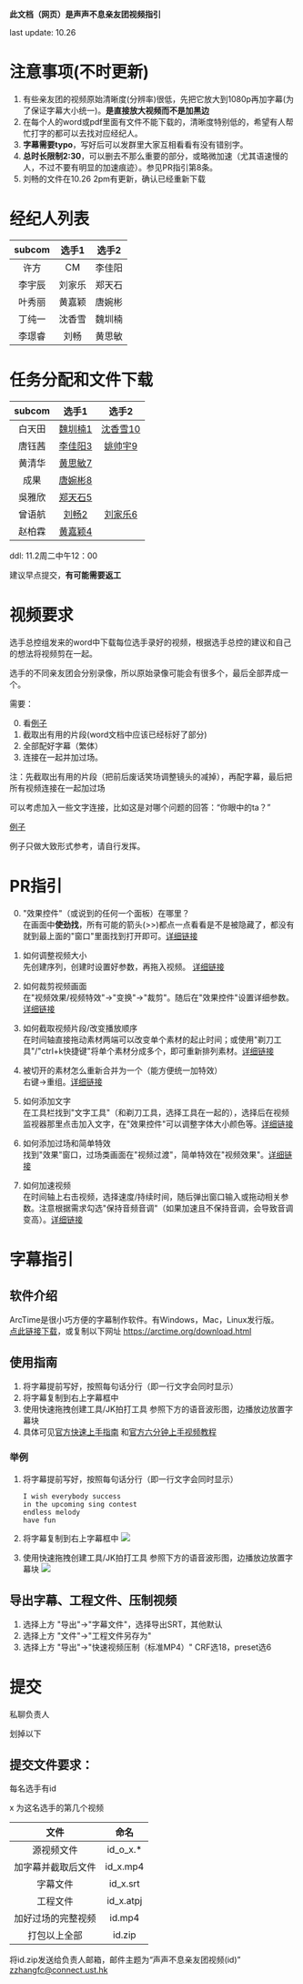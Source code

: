 **此文档（网页）是声声不息亲友团视频指引**

last update: 10.26

# 注意事项(不时更新)

1. 有些亲友团的视频原始清晰度(分辨率)很低，先把它放大到1080p再加字幕(为了保证字幕大小统一)。**是直接放大视频而不是加黑边**
2. 在每个人的word或pdf里面有文件不能下载的，清晰度特别低的，希望有人帮忙打字的都可以去找对应经纪人。
3. **字幕需要typo**，写好后可以发群里大家互相看看有没有错别字。
4. **总时长限制2:30**，可以删去不那么重要的部分，或略微加速（尤其语速慢的人，不过不要有明显的加速痕迹）。参见PR指引第8条。
5. 刘畅的文件在10.26 2pm有更新，确认已经重新下载

# 经纪人列表

|subcom|选手1|选手2|
|:---:|:---:|:---:|
|许方|CM|李佳阳|
|李宇辰|刘家乐|郑天石|
|叶秀丽|黄嘉颖|唐婉彬|
|丁纯一|沈香雪|魏圳楠|
|李璟睿|刘畅|黄思敏|


# 任务分配和文件下载

|subcom|选手1|选手2|
|:---:|:---:|:---:|
|白天田|[魏圳楠1](./word/魏圳楠.docx)|[沈香雪10](./word/沈香雪.docx)|
|唐钰茜|[李佳阳3](./word/李佳阳姚帅宇.pdf)|[姚帅宇9](./word/李佳阳姚帅宇.pdf)|
|黄清华|[黄思敏7](./word/黄思敏.docx)||
|成果|[唐婉彬8](./word/唐婉彬.docx)||
|吳雅欣|[郑天石5](./word/郑天石.docx)||
|曾语航|[刘畅2](./word/刘畅.docx)|[刘家乐6](./word/刘家乐.docx)|
|赵柏霖|[黄嘉颖4](./word/黄嘉颖.docx)||

ddl: 11.2周二中午12：00

建议早点提交，**有可能需要返工**


# 视频要求

选手总控组发来的word中下载每位选手录好的视频，根据选手总控的建议和自己的想法将视频剪在一起。

选手的不同亲友团会分别录像，所以原始录像可能会有很多个，最后全部弄成一个。

需要：

0. 看[例子](https://youtu.be/hwsw1oyrcm8)
1. 截取出有用的片段(word文档中应该已经标好了部分)
2. 全部配好字幕（繁体）
3. 连接在一起并加过场。

注：先截取出有用的片段（把前后废话笑场调整镜头的减掉），再配字幕，最后把所有视频连接在一起加过场

可以考虑加入一些文字连接，比如这是对哪个问题的回答：“你眼中的ta？”

[例子](https://youtu.be/hwsw1oyrcm8)

例子只做大致形式参考，请自行发挥。

# PR指引

0. "效果控件"（或说到的任何一个面板）在哪里？  
	在画面中**使劲找**，所有可能的箭头(>>)都点一点看看是不是被隐藏了，都没有就到最上面的"窗口"里面找到打开即可。[详细链接](http://www.winwin7.com/JC/19185.html)

1. 如何调整视频大小  
	先创建序列，创建时设置好参数，再拖入视频。 [详细链接](https://www.zhihu.com/question/267377976)

2. 如何裁剪视频画面  
	在"视频效果/视频特效"->"变换"->"裁剪"。随后在"效果控件"设置详细参数。[详细链接](https://jingyan.baidu.com/article/6c67b1d6aa12902787bb1ec5.html)

3. 如何截取视频片段/改变播放顺序  
	在时间轴直接拖动素材两端可以改变单个素材的起止时间；或使用"剃刀工具"/"ctrl+k快捷键"将单个素材分成多个，即可重新排列素材。[详细链接](https://jingyan.baidu.com/article/6fb756ec785437241858fb8c.html)

4. 被切开的素材怎么重新合并为一个（能方便统一加特效）  
	右键->重组。[详细链接](https://blog.csdn.net/qq_37591637/article/details/102641725)

5. 如何添加文字  
	在工具栏找到"文字工具"（和剃刀工具，选择工具在一起的），选择后在视频监视器那里点击加入文字，在"效果控件"可以调整字体大小颜色等。[详细链接](https://zhidao.baidu.com/question/14776117)

6. 如何添加过场和简单特效  
	找到"效果"窗口，过场类画面在"视频过渡"，简单特效在"视频效果"。[详细链接](https://jingyan.baidu.com/article/6b182309810c95ba58e15929.html)

7. 如何加速视频  
	在时间轴上右击视频，选择速度/持续时间，随后弹出窗口输入或拖动相关参数。注意根据需求勾选"保持音频音调"（如果加速且不保持音调，会导致音调变高）。[详细链接](https://jingyan.baidu.com/article/86fae346b3cd643c49121ad5.html)


# 字幕指引

## 软件介绍
ArcTime是很小巧方便的字幕制作软件。有Windows，Mac，Linux发行版。  
[点此链接下载](https://arctime.org/download.html)，或复制以下网址
https://arctime.org/download.html

## 使用指南  
1. 将字幕提前写好，按照每句话分行（即一行文字会同时显示）
2. 将字幕复制到右上字幕框中
3. 使用快速拖拽创建工具/JK拍打工具 参照下方的语音波形图，边播放边放置字幕块
4. 具体可见[官方快速上手指南](https://arctime.org/quick-start-guide.html) 和[官方六分钟上手视频教程](https://arctime.org/guide.html)

### 举例  
1. 将字幕提前写好，按照每句话分行（即一行文字会同时显示）
	```plain
	I wish everybody success
	in the upcoming sing contest
	endless melody
	have fun
	```
2. 将字幕复制到右上字幕框中
	![](./1_1.png)

3. 使用快速拖拽创建工具/JK拍打工具 参照下方的语音波形图，边播放边放置字幕块
	![](./1_2.png)

## 导出字幕、工程文件、压制视频
1. 选择上方 "导出"->"字幕文件"，选择导出SRT，其他默认
2. 选择上方 "文件"->"工程文件另存为"
3. 选择上方 "导出"->"快速视频压制（标准MP4）" CRF选18，preset选6


# 提交

私聊负责人

划掉以下

## 提交文件要求：

每名选手有id

x 为这名选手的第几个视频

|文件|命名|
|:---:|:---:|
|源视频文件|id_o_x.\*|
|加字幕并截取后文件|id_x.mp4|
|字幕文件|id_x.srt|
|工程文件|id_x.atpj|
|加好过场的完整视频|id.mp4|
|打包以上全部|id.zip|

将id.zip发送给负责人邮箱，邮件主题为“声声不息亲友团视频(id)”
zzhangfc@connect.ust.hk
